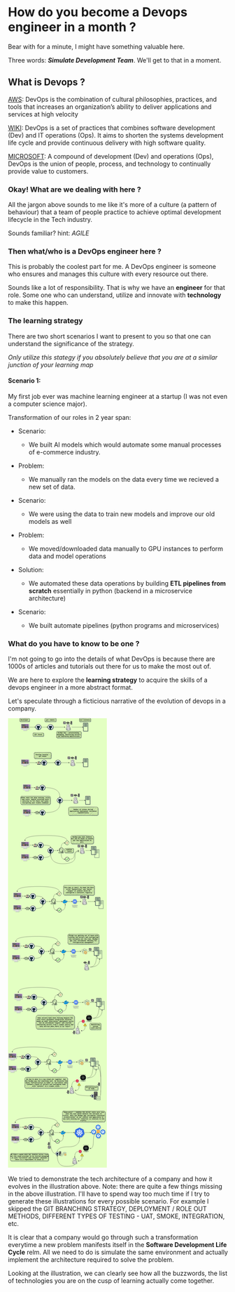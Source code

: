 # How do you become a Devops engineer in a month ?

Bear with for a minute, I might have something valuable here.

Three words: ***Simulate Development Team***. We'll get to that in a moment.

## What is Devops ?

[AWS](https://aws.amazon.com/devops/what-is-devops/):
  DevOps is the combination of cultural philosophies, practices, and tools that increases an organization’s ability to deliver applications and services at high velocity

[WIKI](https://en.wikipedia.org/wiki/DevOps):
  DevOps is a set of practices that combines software development (Dev) and IT operations (Ops). It aims to shorten the systems development life cycle and provide continuous delivery with high software quality.

[MICROSOFT](https://azure.microsoft.com/en-us/overview/what-is-devops/):
  A compound of development (Dev) and operations (Ops), DevOps is the union of people, process, and technology to continually provide value to customers.

### Okay! What are we dealing with here ?

All the jargon above sounds to me like it's more of a culture (a pattern of behaviour) that a team of people practice to achieve optimal development lifecycle in the Tech industry.

Sounds familiar? hint: *AGILE*

### Then what/who is a DevOps engineer here ?

This is probably the coolest part for me. A DevOps engineer is someone who ensures and manages this culture with every resource out there.

Sounds like a lot of responsibility. That is why we have an **engineer** for that role. Some one who can understand, utilize and innovate with **technology** to make this happen.

### The learning strategy

There are two short scenarios I want to present to you so that one can understand the significance of the strategy.

*Only utilize this stategy if you absolutely believe that you are at a similar junction of your learning map*

#### Scenario 1:

My first job ever was machine learning engineer at a startup (I was not even a computer science major).

Transformation of our roles in 2 year span:

- Scenario:
  - We built AI models which would automate some manual processes of e-commerce industry.
- Problem:
  - We manually ran the models on the data every time we recieved a new set of data.

- Scenario:
  - We were using the data to train new models and improve our old models as well
- Problem:
  - We moved/downloaded data manually to GPU instances to perform data and model operations
- Solution:
  - We automated these data operations by building **ETL pipelines from scratch** essentially in python (backend in a microservice architecture)


- Scenario:
  - We built automate pipelines (python programs and microservices)

### What do you have to know to be one ?

I'm not going to go into the details of what DevOps is because there are 1000s of articles and tutorials out there for us to make the most out of.

We are here to explore the **learning strategy** to acquire the skills of a devops engineer in a more abstract format.

Let's speculate through a ficticious narrative of the evolution of devops in a company.

![devops_evolution](devops_evolution.jpg)

We tried to demonstrate the tech architecture of a company and how it evolves in the illustration above.
  Note: there are quite a few things missing in the above illustration. I'll have to spend way too much time if I try to generate these illustrations for every possible scenario. For example I skipped the GIT BRANCHING STRATEGY, DEPLOYMENT / ROLE OUT METHODS, DIFFERENT TYPES OF TESTING - UAT, SMOKE, INTEGRATION, etc.

It is clear that a company would go through such a transformation everytime a new problem manifests itself in the **Software Development Life Cycle** relm. All we need to do is simulate the same environment and actually implement the architecture required to solve the problem.

Looking at the illustration, we can clearly see how all the buzzwords, the list of technologies you are on the cusp of learning actually come together. 